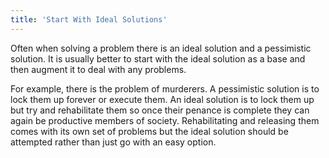 ```yaml
---
title: 'Start With Ideal Solutions'
---
```


Often when solving a problem there is an ideal solution and a pessimistic solution. It is usually better to start with the ideal solution as a base and then augment it to deal with any problems.

For example, there is the problem of murderers. A pessimistic solution is to lock them up forever or execute them. An ideal solution is to lock them up but try and rehabilitate them so once their penance is complete they can again be productive members of society. Rehabilitating and releasing them comes with its own set of problems but the ideal solution should be attempted rather than just go with an easy option.

